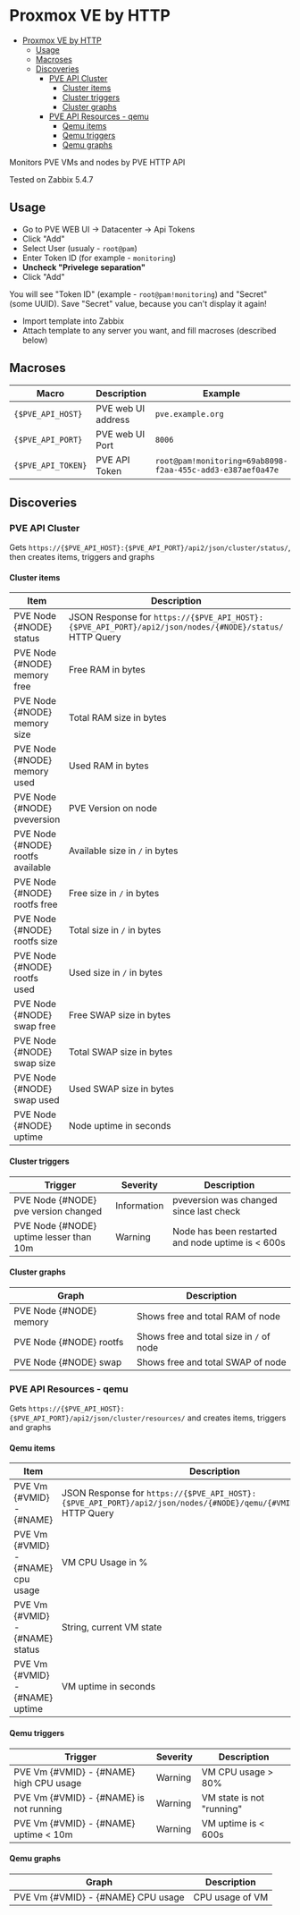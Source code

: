 # Proxmox VE by HTTP

- [Proxmox VE by HTTP](#proxmox-ve-by-http)
  - [Usage](#usage)
  - [Macroses](#macroses)
  - [Discoveries](#discoveries)
    - [PVE API Cluster](#pve-api-cluster)
      - [Cluster items](#cluster-items)
      - [Cluster triggers](#cluster-triggers)
      - [Cluster graphs](#cluster-graphs)
    - [PVE API Resources - qemu](#pve-api-resources---qemu)
      - [Qemu items](#qemu-items)
      - [Qemu triggers](#qemu-triggers)
      - [Qemu graphs](#qemu-graphs)

Monitors PVE VMs and nodes by PVE HTTP API

Tested on Zabbix 5.4.7

## Usage

- Go to PVE WEB UI -> Datacenter -> Api Tokens
- Click "Add"
- Select User (usualy - `root@pam`)
- Enter Token ID (for example - `monitoring`)
- **Uncheck "Privelege separation"**
- Click "Add"

You will see "Token ID" (example - `root@pam!monitoring`) and "Secret" (some UUID). Save "Secret" value, because you can't display it again!

- Import template into Zabbix
- Attach template to any server you want, and fill macroses (described below)

## Macroses

|Macro|Description|Example|
|-----|-----------|-------|
|`{$PVE_API_HOST}`|PVE web UI address|`pve.example.org`|
|`{$PVE_API_PORT}`|PVE web UI Port|`8006`|
|`{$PVE_API_TOKEN}`|PVE API Token|`root@pam!monitoring=69ab8098-f2aa-455c-add3-e387aef0a47e`|

## Discoveries

### PVE API Cluster

Gets `https://{$PVE_API_HOST}:{$PVE_API_PORT}/api2/json/cluster/status/`, then creates items, triggers and graphs

#### Cluster items

|Item|Description|Example|
|----|-----------|-------|
|PVE Node {#NODE} status|JSON Response for `https://{$PVE_API_HOST}:{$PVE_API_PORT}/api2/json/nodes/{#NODE}/status/` HTTP Query||
|PVE Node {#NODE} memory free|Free RAM in bytes|30.24 Gb|
|PVE Node {#NODE} memory size|Total RAM size in bytes|64 Gb|
|PVE Node {#NODE} memory used|Used RAM in bytes|33.76 Gb|
|PVE Node {#NODE} pveversion|PVE Version on node|`pve-manager/7.1-5/6fe299a0`|
|PVE Node {#NODE} rootfs available|Available size in `/` in bytes|13.46 Gb|
|PVE Node {#NODE} rootfs free|Free size in `/` in bytes|14.55 Gb|
|PVE Node {#NODE} rootfs size|Total size in `/` in bytes|20.99 Gb|
|PVE Node {#NODE} rootfs used|Used size in `/` in bytes|6.43 Gb|
|PVE Node {#NODE} swap free|Free SWAP size in bytes|462.49 Mb|
|PVE Node {#NODE} swap size|Total SWAP size in bytes|2.15 Gb|
|PVE Node {#NODE} swap used|Used SWAP size in bytes|1.68 Gb|
|PVE Node {#NODE} uptime|Node uptime in seconds|12d 13h 30m|

#### Cluster triggers

|Trigger|Severity|Description|
|-------|--------|-----------|
|PVE Node {#NODE} pve version changed|Information|pveversion was changed since last check|
|PVE Node {#NODE} uptime lesser than 10m|Warning|Node has been restarted and node uptime is < 600s|

#### Cluster graphs

|Graph|Description|
|-----|-----------|
|PVE Node {#NODE} memory|Shows free and total RAM of node|
|PVE Node {#NODE} rootfs|Shows free and total size in `/` of node|
|PVE Node {#NODE} swap|Shows free and total SWAP of node|

### PVE API Resources - qemu

Gets `https://{$PVE_API_HOST}:{$PVE_API_PORT}/api2/json/cluster/resources/` and creates items, triggers and graphs

#### Qemu items

|Item|Description|Example|
|----|-----------|-------|
|PVE Vm {#VMID} - {#NAME}|JSON Response for `https://{$PVE_API_HOST}:{$PVE_API_PORT}/api2/json/nodes/{#NODE}/qemu/{#VMID}/status/current` HTTP Query||
|PVE Vm {#VMID} - {#NAME} cpu usage|VM CPU Usage in %|4.427 %|
|PVE Vm {#VMID} - {#NAME} status|String, current VM state|running|
|PVE Vm {#VMID} - {#NAME} uptime|VM uptime in seconds|12d 13h 38m|

#### Qemu triggers

|Trigger|Severity|Description|
|-------|--------|-----------|
|PVE Vm {#VMID} - {#NAME} high CPU usage|Warning|VM CPU usage > 80%|
|PVE Vm {#VMID} - {#NAME} is not running|Warning|VM state is not "running"|
|PVE Vm {#VMID} - {#NAME} uptime < 10m|Warning|VM uptime is < 600s|

#### Qemu graphs

|Graph|Description|
|-----|-----------|
|PVE Vm {#VMID} - {#NAME} CPU usage|CPU usage of VM|
